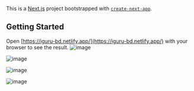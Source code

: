 This is a [Next.js](https://nextjs.org/) project bootstrapped with [`create-next-app`](https://github.com/vercel/next.js/tree/canary/packages/create-next-app).

## Getting Started


Open [https://iguru-bd.netlify.app/](https://iguru-bd.netlify.app/) with your browser to see the result.
![image](https://user-images.githubusercontent.com/86622912/235396956-80f776d3-9e04-4d6f-9626-848cc2ff258a.png)

![image](https://user-images.githubusercontent.com/86622912/235397812-6247d9d1-fb87-4c4a-9cde-75a24cfd909c.png)

![image](https://user-images.githubusercontent.com/86622912/235398210-f0c46765-a6c2-4b7f-a53b-92bc9b06693f.png)

![image](https://user-images.githubusercontent.com/86622912/235398674-867dee31-8227-4bc5-969e-9c62c9ad29e3.png)

